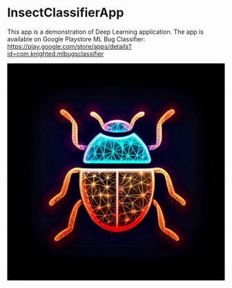 # InsectClassifierApp
This app is a demonstration of Deep Learning application. The app is available on Google Playstore 
ML Bug Classifier: https://play.google.com/store/apps/details?id=com.knighted.mlbugsclassifier

![](images/bugclassifierlogo512.png)
